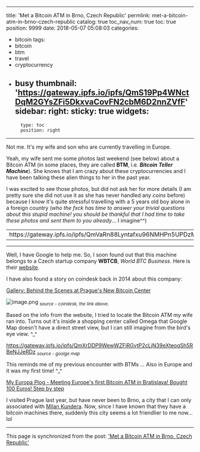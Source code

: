 
---
title: 'Met a Bitcoin ATM in Brno, Czech Republic'
permlink: met-a-bitcoin-atm-in-brno-czech-republic
catalog: true
toc_nav_num: true
toc: true
position: 9999
date: 2018-05-07 05:08:03
categories:
- bitcoin
tags:
- bitcoin
- btm
- travel
- cryptocurrency
- busy
thumbnail: 'https://gateway.ipfs.io/ipfs/QmS19Pp4WNctDqM2GYsZFi5DkxvaCovFN2cbM6D2nnZVfF'
sidebar:
    right:
        sticky: true
widgets:
    -
        type: toc
        position: right
---


Not me. It's my wife and son who are currently travelling in Europe.

Yeah, my wife sent me some photos last weekend (see below) about a Bitcoin ATM (in some places, they are called **BTM**, i.e. ***Bitcoin Teller Machine***). She knows that I am crazy about these cryptocurrencies and I have been talking these alien things to her in the past year. 

I was excited to see those photos, but did not ask her for more details (I am pretty sure she did not use it as she has never handled any *coins* before) because I know it's quite stressful travelling with a 5 years old boy alone in a foreign country (*who the fxck has time to answer your trivial questions about this stupid machine! you should be thankful that I had time to take these photos and sent them to you already*... I imagine^^)

<table><tr>
<td>https://gateway.ipfs.io/ipfs/QmVaRn88Lyntafxu96NMHPn5UPDzM5wGWxeSDf1pVTwyGy</td>
<td>https://gateway.ipfs.io/ipfs/QmSjSmdwYPacyJUzandNdPaVncmUrKsZn5FFxRwR3L8Ccd</td> 
<td>https://gateway.ipfs.io/ipfs/QmbChcb5W6b4X5VdmSzbc331GCwb5aRUZUFgVCbx6hpsLW</td>
</tr></table>

*****

Well, I have Google to help me. So, I soon found out that this machine belongs to a Czech startup company **WBTCB**, *World BTC Business*. Here is their [website](https://www.wbtcb.com/en/).

I have also found a story on coindesk back in 2014 about this company:

[Gallery: Behind the Scenes at Prague's New Bitcoin Center](https://www.coindesk.com/behind-scenes-prague-bitcoin-center/)

![image.png](https://gateway.ipfs.io/ipfs/QmS19Pp4WNctDqM2GYsZFi5DkxvaCovFN2cbM6D2nnZVfF)
<sub>*source - coindesk, the link above.*</sub>

Based on the info from the website, I tried to locate the Bitcoin ATM my wife ran into. Turns out it's inside a shopping center called Omega that Google Map doesn't have a direct street view, but I can still imagine from the bird's eye view. ^_^

https://gateway.ipfs.io/ipfs/QmXrDDP9WewWZFiRGytP2cLjN39eXteoqSh5RBeNJJeRDz
<sub>*source - goolge map*</sub>

This reminds me of my previous encounter with BTMs ... Also in Europe and it was my first time! ^_^

[My Europa Plog - Meeting Europe's first Bitcoin ATM in Bratislava! Bought 100 Euros! Step by step](https://steemit.com/bitcoin/@deanliu/my-europa-plog-meeting-europe-s-first-bitcoin-atm-in-bratislava-bought-100-euros-step-by-step)

I visited Prague last year, but have never been to Brno, a city that I can only associated with [Milan Kundera](https://en.wikipedia.org/wiki/Milan_Kundera). Now, since I have known that they have a bitcoin machines there, suddenly this city seems a lot friendlier to me now... lol







- - -

This page is synchronized from the post: ['Met a Bitcoin ATM in Brno, Czech Republic'](https://steemit.com/@deanliu/met-a-bitcoin-atm-in-brno-czech-republic)
